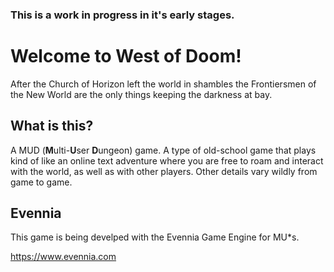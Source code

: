 ### This is a work in progress in it's early stages.

# Welcome to West of Doom!
After the Church of Horizon left the world in shambles the Frontiersmen of the New World are the only things keeping the darkness at bay.

## What is this?
A MUD (**M**ulti-**U**ser **D**ungeon) game. A type of old-school game that plays kind of like an online text adventure where you are free to roam and interact with the world, as well as with other players.
Other details vary wildly from game to game.

## Evennia
This game is being develped with the Evennia Game Engine for MU*s.

https://www.evennia.com
